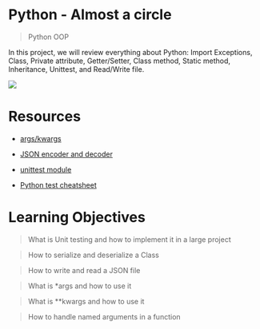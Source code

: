 # Python - Almost a circle

> Python
> OOP

In this project, we will review everything about Python: Import
Exceptions,
Class,
Private attribute,
Getter/Setter,
Class method,
Static method,
Inheritance,
Unittest, and
Read/Write file.

![](https://c.tenor.com/9_qAOoqs-JkAAAAM/futurama-fry.gif)

# Resources

* [args/kwargs](https://intranet.alxswe.com/rltoken/7zBCbNkZbTlhjBk3ElF51Q)

* [JSON encoder and decoder](https://intranet.alxswe.com/rltoken/Z2J1HT8EQtKC5ppFRGN5JQ)

* [unittest module](https://intranet.alxswe.com/rltoken/p5yLGmkQPUoKlXRMVYmNWA)

* [Python test cheatsheet](https://intranet.alxswe.com/rltoken/wqELatpgT9UQIl0z7DPPAg)

# Learning Objectives

> What is Unit testing and how to implement it in a large project

> How to serialize and deserialize a Class

> How to write and read a JSON file

> What is *args and how to use it

> What is **kwargs and how to use it

> How to handle named arguments in a function
